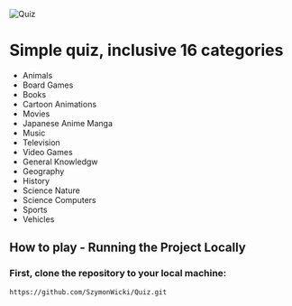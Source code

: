 ![Quiz](https://github.com/SzymonWicki/images/blob/master/quiz.jpg "Logo Title Text 1")

# Simple quiz, inclusive 16 categories
* Animals
* Board Games
* Books
* Cartoon Animations
* Movies
* Japanese Anime Manga
* Music
* Television
* Video Games
* General Knowledgw
* Geography
* History
* Science Nature
* Science Computers
* Sports
* Vehicles

## How to play - Running the Project Locally

### First, clone the repository to your local machine:

```bash
https://github.com/SzymonWicki/Quiz.git
```
